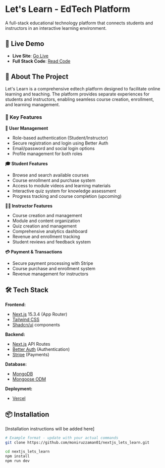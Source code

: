 # Let's Learn - EdTech Platform

A full-stack educational technology platform that connects students and instructors in an interactive learning environment.

## 🚀 Live Demo

- **Live Site**: [Go Live](https://nextjs-lets-learn.vercel.app)
- **Full Stack Code**: [Read Code](https://github.com/moniruzzaman01/nextjs_lets_learn)

## 📖 About The Project

Let's Learn is a comprehensive edtech platform designed to facilitate online learning and teaching. The platform provides separate experiences for students and instructors, enabling seamless course creation, enrollment, and learning management.

### 🎯 Key Features

**👥 User Management**

- Role-based authentication (Student/Instructor)
- Secure registration and login using Better Auth
- Email/password and social login options
- Profile management for both roles

**🎓 Student Features**

- Browse and search available courses
- Course enrollment and purchase system
- Access to module videos and learning materials
- Interactive quiz system for knowledge assessment
- Progress tracking and course completion (upcoming)

**👨‍🏫 Instructor Features**

- Course creation and management
- Module and content organization
- Quiz creation and management
- Comprehensive analytics dashboard
- Revenue and enrollment tracking
- Student reviews and feedback system

**💳 Payment & Transactions**

- Secure payment processing with Stripe
- Course purchase and enrollment system
- Revenue management for instructors

## 🛠️ Tech Stack

**Frontend:**

- [Next.js](https://nextjs.org/docs/app) 15.3.4 (App Router)
- [Tailwind CSS](https://tailwindcss.com)
- [Shadcn/ui](https://ui.shadcn.com) components

**Backend:**

- [Next.js](https://nextjs.org/docs/pages/building-your-application/routing/api-routes) API Routes
- [Better Auth](https://www.better-auth.com) (Authentication)
- [Stripe](https://stripe.com) (Payments)

**Database:**

- [MongoDB](http://mongodb.com)
- [Mongoose ODM](https://mongoosejs.com)

**Deployment:**

- [Vercel](https://vercel.com)

## 📦 Installation

[Installation instructions will be added here]

```bash
# Example format - update with your actual commands
git clone https://github.com/moniruzzaman01/nextjs_lets_learn.git

cd nextjs_lets_learn
npm install
npm run dev
```
